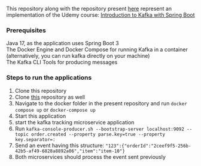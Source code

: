 This repository along with the repository present [here](https://github.com/nictbn/spring-boot-kafka-tracking-microservice) represent an implementation of the Udemy course: [Introduction to Kafka with Spring Boot
](https://www.udemy.com/course/introduction-to-kafka-with-spring-boot/)

### Prerequisites
Java 17, as the application uses Spring Boot 3\
The Docker Engine and Docker Compose for running Kafka in a container (alternatively, you can run kafka directly on your machine)\
The Kafka CLI Tools for producing messages

### Steps to run the applications
1. Clone this repository
2. Clone [this](https://github.com/nictbn/spring-boot-kafka-tracking-microservice) repository as well
3. Navigate to the docker folder in the present repository and run ```docker compose up``` or ```docker-compose up```
4. Start this application
5. start the kafka tracking microservice application
6. Run ```kafka-console-producer.sh --bootstrap-server localhost:9092 --topic order.created --property parse.key=true --property key.separator=:```
7. Send an event having this structure: ```"123":{"orderId":"2ceef9f5-256b-42b5-af49-6828a8892a06","item":"item-10"}```
8. Both microservices should process the event sent previously

